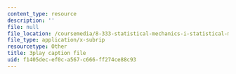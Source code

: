 ```yaml
---
content_type: resource
description: ''
file: null
file_location: /coursemedia/8-333-statistical-mechanics-i-statistical-mechanics-of-particles-fall-2013/f1405decef0ca567c666ff274ce88c93_ckUyxmwaC5E.srt
file_type: application/x-subrip
resourcetype: Other
title: 3play caption file
uid: f1405dec-ef0c-a567-c666-ff274ce88c93
---
```

